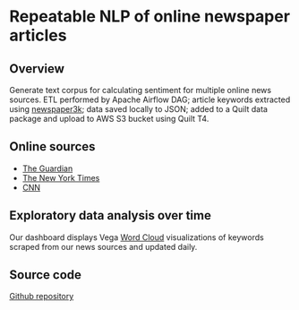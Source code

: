 # Repeatable NLP of online newspaper articles

## Overview

Generate text corpus for calculating sentiment for multiple online news sources. ETL performed by Apache Airflow DAG; article keywords extracted using [newspaper3k](https://newspaper.readthedocs.io/en/latest/); data saved locally to JSON; added to a Quilt data package and upload to AWS S3 bucket using Quilt T4.

## Online sources

* [The Guardian](https://theguardian.com)
* [The New York Times](https://nytimes.com)
* [CNN](https://cnn.com)

## Exploratory data analysis over time

Our dashboard displays Vega [Word Cloud](https://vega.github.io/vega/examples/word-cloud/) visualizations of keywords scraped from our news sources and updated daily.

## Source code
[Github repository](https://github.com/robnewman/etl-airflow-s3)